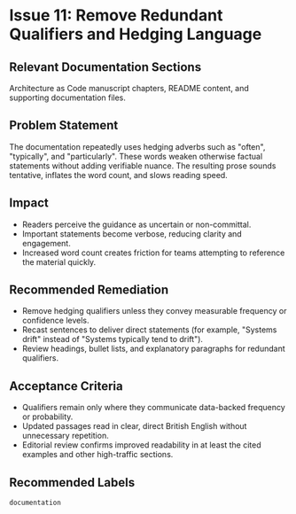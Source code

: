 # Issue 11: Remove Redundant Qualifiers and Hedging Language

## Relevant Documentation Sections
Architecture as Code manuscript chapters, README content, and supporting documentation files.

## Problem Statement
The documentation repeatedly uses hedging adverbs such as "often", "typically", and "particularly". These words weaken otherwise factual statements without adding verifiable nuance. The resulting prose sounds tentative, inflates the word count, and slows reading speed.

## Impact
- Readers perceive the guidance as uncertain or non-committal.
- Important statements become verbose, reducing clarity and engagement.
- Increased word count creates friction for teams attempting to reference the material quickly.

## Recommended Remediation
- Remove hedging qualifiers unless they convey measurable frequency or confidence levels.
- Recast sentences to deliver direct statements (for example, "Systems drift" instead of "Systems typically tend to drift").
- Review headings, bullet lists, and explanatory paragraphs for redundant qualifiers.

## Acceptance Criteria
- Qualifiers remain only where they communicate data-backed frequency or probability.
- Updated passages read in clear, direct British English without unnecessary repetition.
- Editorial review confirms improved readability in at least the cited examples and other high-traffic sections.

## Recommended Labels
`documentation`
